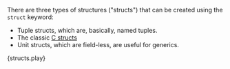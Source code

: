 There are three types of structures ("structs") that can be created using the
`struct` keyword:

* Tuple structs, which are, basically, named tuples.
* The classic [C structs][c_struct]
* Unit structs, which are field-less, are useful for generics.

{structs.play}

[c_struct]: http://en.wikipedia.org/wiki/Struct_(C_programming_language)
